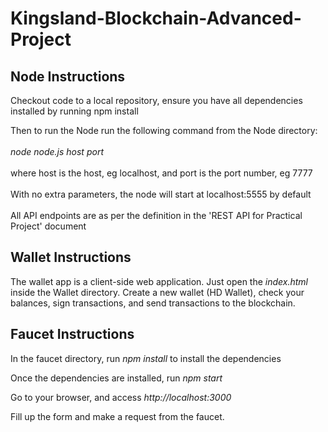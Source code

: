 # Kingsland-Blockchain-Advanced-Project

<h2> Node Instructions</h2>
Checkout code to a local repository, ensure you have all dependencies installed by running npm install<BR>

Then to run the Node run the following command from the Node directory:<BR><BR>
<i>node node.js host port</i><br><BR>
where host is the host, eg localhost, and port is the port number, eg 7777<br><BR>
With no extra parameters, the node will start at localhost:5555 by default<BR><br>
All API endpoints are as per the definition in the 'REST API for Practical Project' document

<h2> Wallet Instructions </h2>
The wallet app is a client-side web application. Just open the <i>index.html</i> inside the Wallet directory.
Create a new wallet (HD Wallet), check your balances, sign transactions, and send transactions to the blockchain.


<h2> Faucet Instructions</h2>
In the faucet directory, run <i>npm install</i> to install the dependencies

Once the dependencies are installed, run <i>npm start</i>

Go to your browser, and access <i>http://localhost:3000</i>

Fill up the form and make a request from the faucet.
